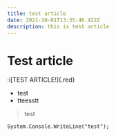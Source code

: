 ```yaml
---
title: test article
date: 2021-10-01T13:35:46.422Z
description: this is test article
---
```

# Test article

:i[TEST ARTICLE!]{.red}

* test
* tteesstt

> test

```cs[test.cs]
System.Console.WriteLine("test");
```